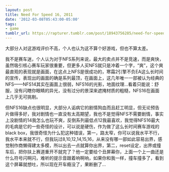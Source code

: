 ```yaml
---
layout: post
title: Need For Speed 16, 2011
date: '2012-03-08T05:43:00-05:00'
tags:
- game
tumblr_url: https://rapturer.tumblr.com/post/18943756285/need-for-speed-16-2011
---
```

大部分人对这游戏评价不高，个人也认为这不算个好游戏，但也不算太差。

我不是赛车迷，个人认为对于NFS系列来说，最大的卖点并不是竞速，而是爽快，虽然吸引核心赛车玩家很重要，但更多人买NFS就只是冲着一个字，“爽”，这个爽最直观的表现就是画面，在这点上NFS是很成功的，寒霜2引擎不负EA这么长时间的宣传，表现出的画面的确是系列最顶，在画面上，这几年唯一一部被认为经典的NFS——NFS14其实在画面上很弱，NFS16的光影，地面纹理…看着只能说：舒服，没有闪瞎你眼睛的异光，没有过分的景深来遮掩材质的粗糙，NFS16在画面上几乎无可挑剔。

但NFS16缺点也很明显，大部分人诟病它的剧情狗血而且赶工明显，但无论预告片做得多好，我对剧情也一直没有太高期望，我也不是觉得NFS不需要剧情，事实上没剧情的14我怎么也玩不爽，反倒系列最低点12我最喜欢，我觉得NFS16最大的毛病是它的一些奇怪的设计，可以说是硬伤，作为做了这么长时间赛车游戏的black box，我很奇怪为什么犯这种错误，第一，路太窄，你可以说我水平不行，我水平本来就不行，但我玩过8,10,12,14,15,16，从来没有哪一部如此容易出界，感觉制作商懒得建太多模，所以出去一点就算你出界，第二，reset设定，出界或撞车后，把你扶上赛道重开不就完了？他一定要给个丑屏幕你，上面一个上一曲还是什么符号闪啊闪，难听的提示音跟着响啊响，如果你和我一样，撞车撞多了，看到这个屏幕就想吐，所以现在开车瘾没了，果断删了…

